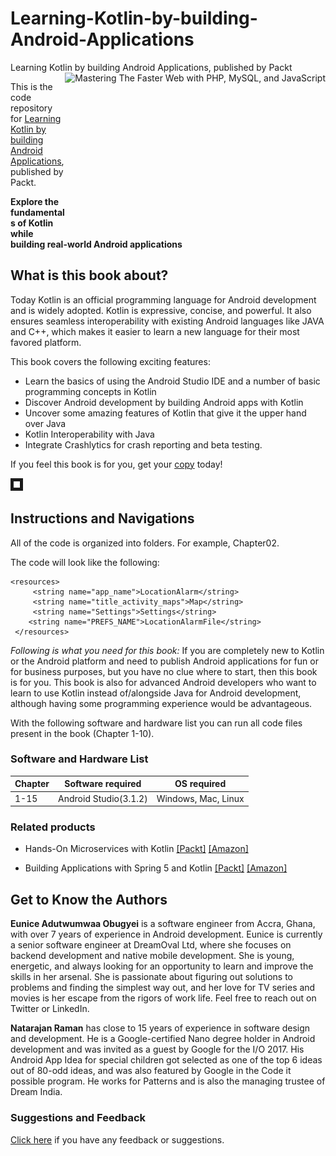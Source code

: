 # Learning-Kotlin-by-building-Android-Applications
 Learning Kotlin by building Android Applications, published by Packt
<a href="https://www.packtpub.com/application-development/learning-kotlin-building-android-applications?utm_source=github&utm_medium=repository&utm_campaign=9781788474641"><img src="https://dz13w8afd47il.cloudfront.net/sites/default/files/imagecache/ppv4_main_book_cover/B08529_MockupCover_New.png" alt="Mastering The Faster Web with PHP, MySQL, and JavaScript" height="256px" align="right"></a>

This is the code repository for [
Learning Kotlin by building Android Applications](https://www.packtpub.com/application-development/learning-kotlin-building-android-applications?utm_source=github&utm_medium=repository&utm_campaign=9781788474641), published by Packt.

**Explore the fundamentals of Kotlin while building real-world Android applications**

## What is this book about?
Today Kotlin is an official programming language for Android development and is widely adopted. Kotlin is expressive, concise, and powerful. It also ensures seamless interoperability with existing Android languages like JAVA and C++, which makes it easier to learn a new language for their most favored platform. 

This book covers the following exciting features: 
* Learn the basics of using the Android Studio IDE and a number of basic programming concepts in Kotlin
* Discover Android development by building Android apps with Kotlin
* Uncover some amazing features of Kotlin that give it the upper hand over Java
* Kotlin Interoperability with Java
* Integrate Crashlytics for crash reporting and beta testing.

If you feel this book is for you, get your [copy](https://www.amazon.com/dp/1788474643) today!

<a href="https://www.packtpub.com/?utm_source=github&utm_medium=banner&utm_campaign=GitHubBanner"><img src="https://raw.githubusercontent.com/PacktPublishing/GitHub/master/GitHub.png" 
alt="https://www.packtpub.com/" border="5" /></a>


## Instructions and Navigations
All of the code is organized into folders. For example, Chapter02.

The code will look like the following:
```
<resources>
     <string name="app_name">LocationAlarm</string>
     <string name="title_activity_maps">Map</string>
     <string name="Settings">Settings</string>
    <string name="PREFS_NAME">LocationAlarmFile</string>
 </resources>
```

*Following is what you need for this book:*
If you are completely new to Kotlin or the Android platform and need to publish Android applications for fun or for business purposes, but you have no clue where to start, then this book is for you. This book is also for advanced Android developers who want to learn to use Kotlin instead of/alongside Java for Android development, although having some programming experience would be advantageous.

With the following software and hardware list you can run all code files present in the book (Chapter 1-10).

### Software and Hardware List

| Chapter  | Software required                   | OS required                        |
| -------- | ------------------------------------| -----------------------------------|
| 1-15     | Android Studio(3.1.2)               | Windows, Mac, Linux                |



### Related products <Paste books from the Other books you may enjoy section>
* Hands-On Microservices with Kotlin [[Packt]](https://www.packtpub.com/web-development/microservices-kotlin?utm_source=github&utm_medium=repository&utm_campaign=9781788471459) [[Amazon]](https://www.amazon.com/dp/1788471458)

* Building Applications with Spring 5 and Kotlin [[Packt]](https://www.packtpub.com/application-development/building-applications-spring-5-and-kotlin?utm_source=github&utm_medium=repository&utm_campaign=9781788394802) [[Amazon]](https://www.amazon.com/dp/1788394801)

## Get to Know the Authors
**Eunice Adutwumwaa Obugyei** is a software engineer from Accra, Ghana, with over 7 years of experience in Android development. Eunice is currently a senior software engineer at DreamOval Ltd, where she focuses on backend development and native mobile development. She is young, energetic, and always looking for an opportunity to learn and improve the skills in her arsenal. She is passionate about figuring out solutions to problems and finding the simplest way out, and her love for TV series and movies is her escape from the rigors of work life. Feel free to reach out on Twitter or LinkedIn.

**Natarajan Raman** has close to 15 years of experience in software design and development. He is a Google-certified Nano degree holder in Android development and was invited as a guest by Google for the I/O 2017. His Android App Idea for special children got selected as one of the top 6 ideas out of 80-odd ideas, and was also featured by Google in the Code it possible program. He works for Patterns and is also the managing trustee of Dream India.

### Suggestions and Feedback
[Click here](https://docs.google.com/forms/d/e/1FAIpQLSdy7dATC6QmEL81FIUuymZ0Wy9vH1jHkvpY57OiMeKGqib_Ow/viewform) if you have any feedback or suggestions.
